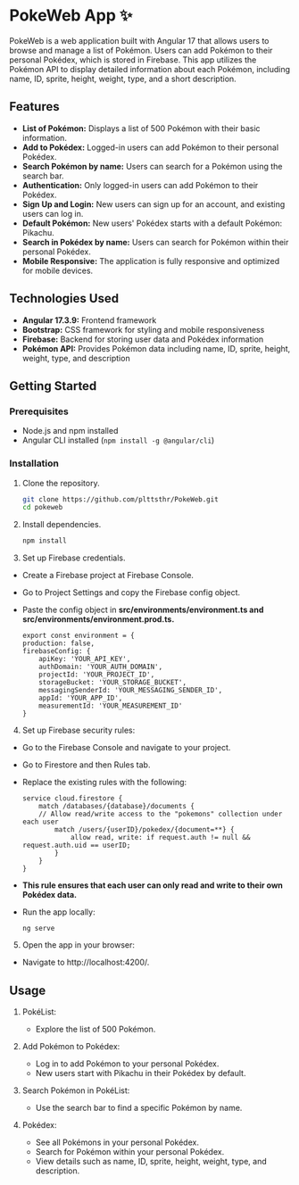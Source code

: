 # PokeWeb App ✨

PokeWeb is a web application built with Angular 17 that allows users to browse and manage a list of Pokémon. Users can add Pokémon to their personal Pokédex, which is stored in Firebase. This app utilizes the Pokémon API to display detailed information about each Pokémon, including name, ID, sprite, height, weight, type, and a short description.

## Features

- **List of Pokémon:** Displays a list of 500 Pokémon with their basic information.
- **Add to Pokédex:** Logged-in users can add Pokémon to their personal Pokédex.
- **Search Pokémon by name:** Users can search for a Pokémon using the search bar.
- **Authentication:** Only logged-in users can add Pokémon to their Pokédex.
- **Sign Up and Login:** New users can sign up for an account, and existing users can log in.
- **Default Pokémon:** New users' Pokédex starts with a default Pokémon: Pikachu.
- **Search in Pokédex by name:** Users can search for Pokémon within their personal Pokédex.
- **Mobile Responsive:** The application is fully responsive and optimized for mobile devices.

## Technologies Used

- **Angular 17.3.9:** Frontend framework
- **Bootstrap:** CSS framework for styling and mobile responsiveness
- **Firebase:** Backend for storing user data and Pokédex information
- **Pokémon API:** Provides Pokémon data including name, ID, sprite, height, weight, type, and description

## Getting Started

### Prerequisites

- Node.js and npm installed
- Angular CLI installed (`npm install -g @angular/cli`)

### Installation

1. Clone the repository.
   ```bash
   git clone https://github.com/plttsthr/PokeWeb.git
   cd pokeweb
   

2. Install dependencies.
   ```bash
   npm install

3. Set up Firebase credentials.

- Create a Firebase project at Firebase Console.
- Go to Project Settings and copy the Firebase config object.
- Paste the config object in **src/environments/environment.ts and src/environments/environment.prod.ts.**

    ```
    export const environment = {
    production: false,
    firebaseConfig: {
        apiKey: 'YOUR_API_KEY',
        authDomain: 'YOUR_AUTH_DOMAIN',
        projectId: 'YOUR_PROJECT_ID',
        storageBucket: 'YOUR_STORAGE_BUCKET',
        messagingSenderId: 'YOUR_MESSAGING_SENDER_ID',
        appId: 'YOUR_APP_ID',
        measurementId: 'YOUR_MEASUREMENT_ID'
    }
    
4. Set up Firebase security rules:

- Go to the Firebase Console and navigate to your project.
- Go to Firestore and then Rules tab.
- Replace the existing rules with the following:

    ```
    service cloud.firestore {
        match /databases/{database}/documents {
        // Allow read/write access to the "pokemons" collection under each user
            match /users/{userID}/pokedex/{document=**} {
                allow read, write: if request.auth != null && request.auth.uid == userID;
            }
        }
    }

- **This rule ensures that each user can only read and write to their own Pokédex data.** 

- Run the app locally:

    ```
    ng serve

5. Open the app in your browser:

- Navigate to http://localhost:4200/.

## Usage

1. PokéList:

    - Explore the list of 500 Pokémon.

2. Add Pokémon to Pokédex:

    - Log in to add Pokémon to your personal Pokédex.
    - New users start with Pikachu in their Pokédex by default.

3. Search Pokémon in PokéList:

    - Use the search bar to find a specific Pokémon by name.

4. Pokédex:

    - See all Pokémons in your personal Pokédex.
    - Search for Pokémon within your personal Pokédex.
    - View details such as name, ID, sprite, height, weight, type, and description. 
 
